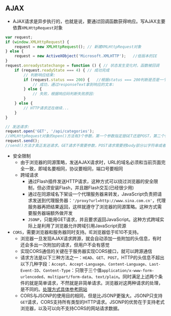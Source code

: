## AJAX
- AJAX请求是异步执行的，也就是说，要通过回调函数获得响应。写AJAX主要依靠`XMLHttpRequest`对象
```javascript
var request;
if (window.XMLHttpRequest) {
    request = new XMLHttpRequest(); // 新建XMLHttpRequest对象
} else {
    request = new ActiveXObject('Microsoft.XMLHTTP');   //低版本的IE
}
request.onreadystatechange = function () { // 状态发生变化时，函数被回调
    if (request.readyState === 4) { // 成功完成
        // 判断响应结果:
        if (request.status === 200) {   //根据status === 200判断是否是一个成功的响应
            // 成功，通过responseText拿到响应的文本:
        } else {
            // 失败，根据响应码判断失败原因:
        }
    } else {
        // HTTP请求还在继续...
    }
}

// 发送请求:
request.open('GET', '/api/categories');
//XMLHttpRequest对象的open()方法有3个参数，第一个参数指定是GET还是POST，第二个参数指定URL地址，第三个参数指定是否使用异步，默认是true
request.send();
//send()方法才真正发送请求。GET请求不需要参数，POST请求需要把body部分以字符串或者FormData对象传进去
```
- 安全限制
    - 由于浏览器的同源策略，发送AJAX请求时，URL的域名必须和当前页面完全一致，即域名要相同，协议要相同，端口号要相同
    - 跨域请求
        - 通过Flash插件发送HTTP请求，这种方式可以绕过浏览器的安全限制，但必须安装Flash，并且跟Flash交互(已经很少用)
        - 通过在同源域名下架设一个代理服务器来转发，JavaScript负责把请求发送到代理服务器：`'/proxy?url=http://www.sina.com.cn'`，代理服务器再把结果返回，这样就遵守了浏览器的同源策略。这种方式需要服务器端额外做开发
        - `JSONP`，只能用GET请求，并且要求返回JavaScript。这种方式跨域实际上是利用了浏览器允许跨域引用JavaScript资源
- `CORS`，需要浏览器和服务器同时支持。IE浏览器低于IE10不支持。
    - 浏览器一旦发现AJAX请求跨源，就会自动添加一些附加的头信息，有时还会多出一次附加的请求，但用户不会有感觉
    - 实现CORS通信的关键在于服务器实现CORS接口，就可以跨源通信
    - 请求方法是以下三种方法之一：`HEAD`、`GET`、`POST`，HTTP的头信息不超出以下几种字段：`Accept`、`Accept-Language`、`Content-Language`、`Last-Event-ID`、`Content-Type`：只限于三个值`application/x-www-form-urlencoded`、`multipart/form-data`、`text/plain`。同时满足上述两个条件的就是简单请求，不然就是非简单请求。浏览器对这两种请求的处理，是不同的。[处理方式具体参考网站](http://www.ruanyifeng.com/blog/2016/04/cors.html)
    - CORS与JSONP的使用目的相同，但是比JSONP更强大。JSONP只支持`GET`请求，CORS支持所有类型的HTTP请求。JSONP的优势在于支持老式浏览器，以及可以向不支持CORS的网站请求数据。